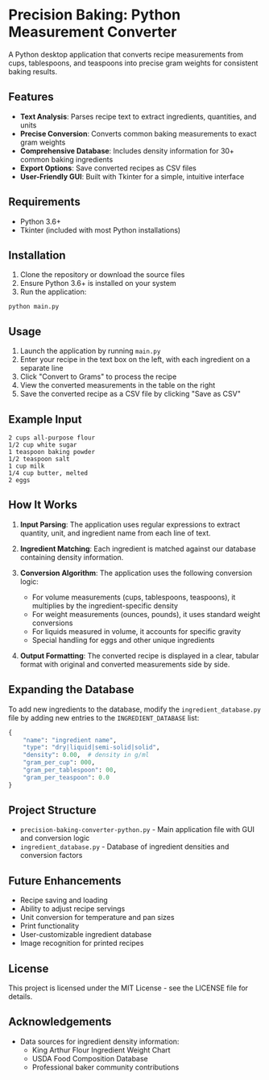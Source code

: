 # Precision Baking: Python Measurement Converter

A Python desktop application that converts recipe measurements from cups, tablespoons, and teaspoons into precise gram weights for consistent baking results.

## Features

- **Text Analysis**: Parses recipe text to extract ingredients, quantities, and units
- **Precise Conversion**: Converts common baking measurements to exact gram weights
- **Comprehensive Database**: Includes density information for 30+ common baking ingredients
- **Export Options**: Save converted recipes as CSV files
- **User-Friendly GUI**: Built with Tkinter for a simple, intuitive interface

## Requirements

- Python 3.6+
- Tkinter (included with most Python installations)

## Installation

1. Clone the repository or download the source files
2. Ensure Python 3.6+ is installed on your system
3. Run the application:

```
python main.py
```

## Usage

1. Launch the application by running `main.py`
2. Enter your recipe in the text box on the left, with each ingredient on a separate line
3. Click "Convert to Grams" to process the recipe
4. View the converted measurements in the table on the right
5. Save the converted recipe as a CSV file by clicking "Save as CSV"

## Example Input

```
2 cups all-purpose flour
1/2 cup white sugar
1 teaspoon baking powder
1/2 teaspoon salt
1 cup milk
1/4 cup butter, melted
2 eggs
```

## How It Works

1. **Input Parsing**: The application uses regular expressions to extract quantity, unit, and ingredient name from each line of text.

2. **Ingredient Matching**: Each ingredient is matched against our database containing density information.

3. **Conversion Algorithm**: The application uses the following conversion logic:
   - For volume measurements (cups, tablespoons, teaspoons), it multiplies by the ingredient-specific density
   - For weight measurements (ounces, pounds), it uses standard weight conversions
   - For liquids measured in volume, it accounts for specific gravity
   - Special handling for eggs and other unique ingredients

4. **Output Formatting**: The converted recipe is displayed in a clear, tabular format with original and converted measurements side by side.

## Expanding the Database

To add new ingredients to the database, modify the `ingredient_database.py` file by adding new entries to the `INGREDIENT_DATABASE` list:

```python
{
    "name": "ingredient name",
    "type": "dry|liquid|semi-solid|solid",
    "density": 0.00,  # density in g/ml
    "gram_per_cup": 000,
    "gram_per_tablespoon": 00,
    "gram_per_teaspoon": 0.0
}
```

## Project Structure

- `precision-baking-converter-python.py` - Main application file with GUI and conversion logic
- `ingredient_database.py` - Database of ingredient densities and conversion factors

## Future Enhancements

- Recipe saving and loading
- Ability to adjust recipe servings
- Unit conversion for temperature and pan sizes
- Print functionality
- User-customizable ingredient database
- Image recognition for printed recipes

## License

This project is licensed under the MIT License - see the LICENSE file for details.

## Acknowledgements

- Data sources for ingredient density information:
  - King Arthur Flour Ingredient Weight Chart
  - USDA Food Composition Database
  - Professional baker community contributions